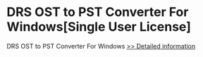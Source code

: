 # DRS OST to PST Converter For Windows[Single User License]
DRS OST to PST Converter For Windows
[>> Detailed information](https://secure.shareit.com/shareit/product.html?productid=301004191&affiliateid=200057808)